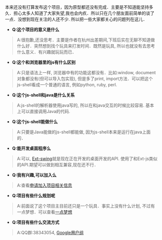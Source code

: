 本来还没有打算发布这个项目，因为原型都还没有完成．主要是不知道能坚持多久．担心太多人知道了大家失望,我也会内疚．所以只在几个朋友面前简单的谈了一点．没想到现在关注的人还不少. 所以把一些大家都关心的问题列在这儿．

  * **Q:这个项目的意义是什么**
> A:很抱歉,还没思考．主要是作者在杭州出差期间,下班后实在无聊不知道做什么好．突然想到找个玩具来打发时间．既然是玩具, 所以也就没有去思考什么意义．有兴趣就玩玩而已．

  * **Q:这个和浏览器里的js有什么区别**
> A:只是语法上一样, 浏览器中有的功能这都没有．比如:window, document对象都没有(但可以导入包实现), 但是多了print, import方法．可以把这个js-shell看成一个普通的语言, 例如python, ruby, perl.

  * **Q:这个js-shell和java是什么关系**
> A:js-shell的解析器使用java写的, 所以在和java交互的时候比较容易. 基本上可以直接调用Java的代码.

  * **Q:这个js-shell能做什么**
> A:只要是Java能做的js-shell都能做, 因为js-shell本来是运行在java上面的．

  * **Q:能开发桌面程序么**
> A:可以, [Ext-swing](http://code.google.com/p/ext-swing/)就是现在正在开发的桌面开发的API. 使用了和Ext-js类似的API.期望可以做到相互兼容,现在还不行．

  * **Q:我有兴趣,可以加入么**
> A:查看[申请加入项目相关信息](joinus.md)

  * **Q:项目有些什么规划呢**
> A:前面说了这个项目主目前还只是一个玩具．事实上没有什么计划, 不过有一点梦想．可以查看[一点梦想](todolist.md)

  * **Q:项目有些什么交流方式**
> A:QQ群:38343054, [Google用户组](http://groups.google.com/group/js-shell)